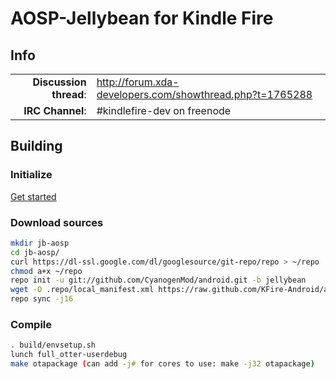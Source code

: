 # AOSP-Jellybean for Kindle Fire

## Info

|||
|-----------------------------------:|:--------------------------|
|**Discussion thread**: | http://forum.xda-developers.com/showthread.php?t=1765288
|**IRC Channel**:   	| #kindlefire-dev on freenode


## Building 

### Initialize
[Get started](https://github.com/KFire-Android/android_local_manifest/wiki)

### Download sources

```bash
mkdir jb-aosp
cd jb-aosp/
curl https://dl-ssl.google.com/dl/googlesource/git-repo/repo > ~/repo
chmod a+x ~/repo
repo init -u git://github.com/CyanogenMod/android.git -b jellybean
wget -O .repo/local_manifest.xml https://raw.github.com/KFire-Android/android_local_manifest/jb-cm/local_manifest.xml 
repo sync -j16
```

### Compile

```bash
. build/envsetup.sh
lunch full_otter-userdebug
make otapackage (can add -j# for cores to use: make -j32 otapackage)
```
